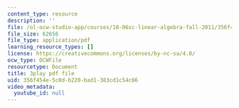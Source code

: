 ```yaml
---
content_type: resource
description: ''
file: /ol-ocw-studio-app/courses/18-06sc-linear-algebra-fall-2011/356f454e5c0db220bad1383cd1c54c66_0MtwqhIwdrI.pdf
file_size: 62656
file_type: application/pdf
learning_resource_types: []
license: https://creativecommons.org/licenses/by-nc-sa/4.0/
ocw_type: OCWFile
resourcetype: Document
title: 3play pdf file
uid: 356f454e-5c0d-b220-bad1-383cd1c54c66
video_metadata:
  youtube_id: null
---
```


